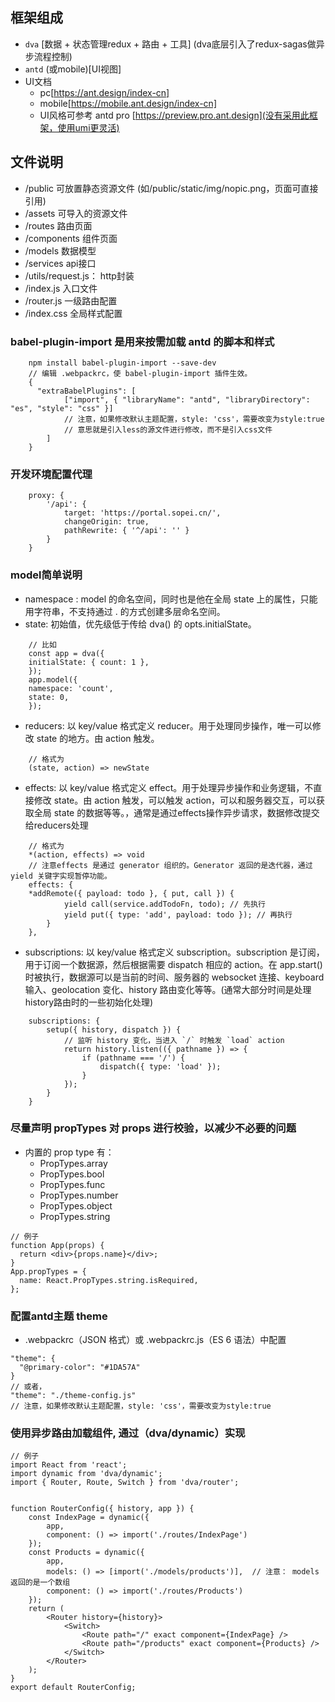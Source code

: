 ## 框架组成
- `dva` [数据 + 状态管理redux + 路由 + 工具] (dva底层引入了redux-sagas做异步流程控制)
- `antd` (或mobile)[UI视图]
- UI文档
    - pc[https://ant.design/index-cn]
    - mobile[https://mobile.ant.design/index-cn]
    - UI风格可参考 antd pro [https://preview.pro.ant.design](没有采用此框架，使用umi更灵活)

## 文件说明
- /public 可放置静态资源文件 (如/public/static/img/nopic.png，页面可直接引用<img src="static/img/nopic.png" alt="" />)
- /assets 可导入的资源文件
- /routes 路由页面
- /components 组件页面
- /models 数据模型
- /services api接口
- /utils/request.js： http封装
- /index.js 入口文件
- /router.js 一级路由配置
- /index.css 全局样式配置

### babel-plugin-import 是用来按需加载 antd 的脚本和样式
```
    npm install babel-plugin-import --save-dev
    // 编辑 .webpackrc，使 babel-plugin-import 插件生效。
    {
      "extraBabelPlugins": [
            ["import", { "libraryName": "antd", "libraryDirectory": "es", "style": "css" }]
            // 注意，如果修改默认主题配置，style: 'css'，需要改变为style:true
            // 意思就是引入less的源文件进行修改，而不是引入css文件
        ]
    }
```

### 开发环境配置代理
```
    proxy: {
        '/api': {
            target: 'https://portal.sopei.cn/',
            changeOrigin: true,
            pathRewrite: { '^/api': '' }
        }
    }
```

### model简单说明
- namespace : model 的命名空间，同时也是他在全局 state 上的属性，只能用字符串，不支持通过 . 的方式创建多层命名空间。
- state: 初始值，优先级低于传给 dva() 的 opts.initialState。
```
    // 比如
    const app = dva({
    initialState: { count: 1 },
    });
    app.model({
    namespace: 'count',
    state: 0,
    });
```
- reducers: 以 key/value 格式定义 reducer。用于处理同步操作，唯一可以修改 state 的地方。由 action 触发。
```
    // 格式为 
    (state, action) => newState 
```
- effects: 以 key/value 格式定义 effect。用于处理异步操作和业务逻辑，不直接修改 state。由 action 触发，可以触发 action，可以和服务器交互，可以获取全局 state 的数据等等。，通常是通过effects操作异步请求，数据修改提交给reducers处理
```
    // 格式为
    *(action, effects) => void
    // 注意effects 是通过 generator 组织的。Generator 返回的是迭代器，通过 yield 关键字实现暂停功能。
    effects: {
    *addRemote({ payload: todo }, { put, call }) {
            yield call(service.addTodoFn, todo); // 先执行
            yield put({ type: 'add', payload: todo }); // 再执行
        }
    },
```
- subscriptions: 以 key/value 格式定义 subscription。subscription 是订阅，用于订阅一个数据源，然后根据需要 dispatch 相应的 action。在 app.start() 时被执行，数据源可以是当前的时间、服务器的 websocket 连接、keyboard 输入、geolocation 变化、history 路由变化等等。(通常大部分时间是处理history路由时的一些初始化处理)
```
    subscriptions: {
        setup({ history, dispatch }) {
            // 监听 history 变化，当进入 `/` 时触发 `load` action
            return history.listen(({ pathname }) => {
                if (pathname === '/') {
                    dispatch({ type: 'load' });
                }
            });
        }
    }
```
### 尽量声明 propTypes 对 props 进行校验，以减少不必要的问题
- 内置的 prop type 有：
    - PropTypes.array
    - PropTypes.bool
    - PropTypes.func
    - PropTypes.number
    - PropTypes.object
    - PropTypes.string
```
// 例子
function App(props) {
  return <div>{props.name}</div>;
}
App.propTypes = {
  name: React.PropTypes.string.isRequired,
};
```

### 配置antd主题 theme
- .webpackrc（JSON 格式）或 .webpackrc.js（ES 6 语法）中配置
```
"theme": {
  "@primary-color": "#1DA57A"
}
// 或者，
"theme": "./theme-config.js"
// 注意，如果修改默认主题配置，style: 'css'，需要改变为style:true
```

### 使用异步路由加载组件, 通过（dva/dynamic）实现
```
// 例子
import React from 'react';
import dynamic from 'dva/dynamic';
import { Router, Route, Switch } from 'dva/router';


function RouterConfig({ history, app }) {
    const IndexPage = dynamic({
        app,
        component: () => import('./routes/IndexPage')
    });
    const Products = dynamic({
        app,
        models: () => [import('./models/products')],  // 注意： models返回的是一个数组
        component: () => import('./routes/Products')
    });
    return (
        <Router history={history}>
            <Switch>
                <Route path="/" exact component={IndexPage} />
                <Route path="/products" exact component={Products} />
            </Switch>
        </Router>
    );
}
export default RouterConfig;

```